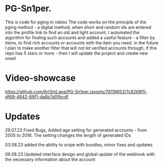# PG-Sn1per.
This is code for pging in roblox
The code works on the principle of the pging method - a digital method, when short and random ids are entered into the profile link to find an old and light account. I automated the algorithm for finding such accounts and added a useful feature - a filter by items, to find rich accounts or accounts with the item you need.
in the future I plan to make another filter that will not let verified accounts through, if this repo has 5 stars or more - then I will update the project and create new ones!
# Video-showcase
https://github.com/Art3mLapa/PG-Sn1per./assets/76118653/7c8268f5-df68-4842-89f1-da8b7d0fbcdf
# Updates
29.07.23
Fixed Bugs, Added age setting for generated accounts - from 2005 to 2016. The setting changes the length of generated IDs

03.08.23
added the ability to snipe with bundles, minor fixes and updates

06.08.23
Updated interface design and global update of the webhook with the necessary information about the account
